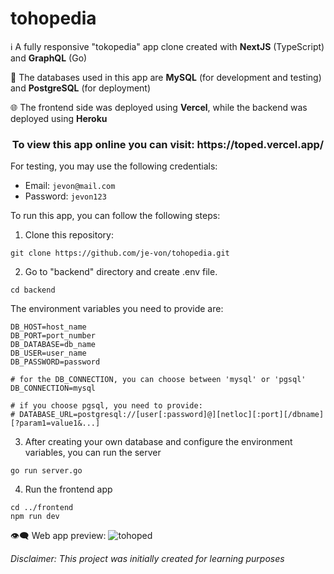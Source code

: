 # tohopedia
:information_source: A fully responsive "tokopedia" app clone created with **NextJS** (TypeScript) and **GraphQL** (Go)

:open_file_folder: The databases used in this app are **MySQL** (for development and testing) and **PostgreSQL** (for deployment)

:globe_with_meridians: The frontend side was deployed using **Vercel**, while the backend was deployed using **Heroku**

<h3 align="center">To view this app online you can visit: https://toped.vercel.app/</h2>
For testing, you may use the following credentials:

- Email: `jevon@mail.com`
- Password: `jevon123`

To run this app, you can follow the following steps:
1. Clone this repository:

```
git clone https://github.com/je-von/tohopedia.git
```

2. Go to "backend" directory and create .env file. 
```
cd backend
```
The environment variables you need to provide are:
```
DB_HOST=host_name
DB_PORT=port_number
DB_DATABASE=db_name
DB_USER=user_name
DB_PASSWORD=password

# for the DB_CONNECTION, you can choose between 'mysql' or 'pgsql'
DB_CONNECTION=mysql

# if you choose pgsql, you need to provide:
# DATABASE_URL=postgresql://[user[:password]@][netloc][:port][/dbname][?param1=value1&...]
```
3. After creating your own database and configure the environment variables, you can run the server
```
go run server.go
```
4. Run the frontend app
```
cd ../frontend
npm run dev
```
:eye_speech_bubble: Web app preview:
![tohoped](https://user-images.githubusercontent.com/86874779/168518895-234dab37-dfac-4845-9b43-73d8df2710e7.png)

_Disclaimer: This project was initially created for learning purposes_
